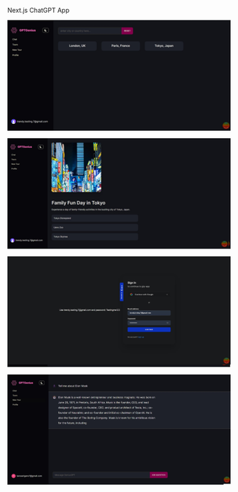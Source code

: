Next.js ChatGPT App 


![alt text](https://github.com/taroserigano/Next.js-ChatGPT_App-Master/blob/main/img/tours1.jpg) 


![alt text](https://github.com/taroserigano/Next.js-ChatGPT_App-Master/blob/main/img/tours2.jpg) 

![alt text](https://github.com/taroserigano/Next.js-ChatGPT_App-Master/blob/main/img/pic3.jpg) 

![alt text](https://github.com/taroserigano/Next.js-ChatGPT_App-Master/blob/main/img/pic4.jpg) 









